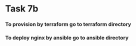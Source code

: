 # Task 7b
### To provision by terraform go to terraform directory
### To deploy nginx by ansible go to ansible directory